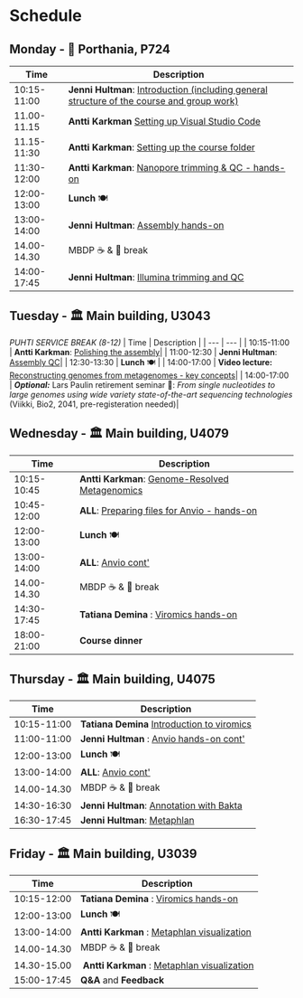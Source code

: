 # Schedule

## Monday - :office: Porthania, P724
| Time | Description|
| --- | --- |
| 10:15-11:00 | **Jenni Hultman**: [Introduction (including general structure of the course and group work)](../Lectures/MBDP_MG_introduction_2022.pdf)|
| 11.00-11.15 | **Antti Karkman**  [Setting up Visual Studio Code](README.md#connecting-to-puhti-with-visual-studio-code)
| 11.15-11:30 | **Antti Karkman**: [Setting up the course folder](README.md#setting-up-the-course-folders) |
| 11:30-12:00 | **Antti Karkman**: [Nanopore trimming & QC - hands-on](README.md#qc-and-trimming-for-nanopore-reads) |
| 12:00-13:00 | **Lunch** :plate_with_cutlery: |
| 13:00-14:00 | **Jenni Hultman**: [Assembly hands-on](README.md#metagenomic-assembly-with-metaflye) |
| 14.00-14.30 | MBDP :coffee: & :apple: break |
| 14:00-17:45 | **Jenni Hultman**: [Illumina trimming and QC](README.md#qc-and-trimming-for-illumina-reads) |

## Tuesday - :classical_building: Main building, U3043 
_PUHTI SERVICE BREAK (8-12)_
| Time | Description |
| --- | --- |
| 10:15-11:00 | **Antti Karkman**: [Polishing the assembly](README.md#polishing-long-read-assembly-with-short-read-data)|
| 11:00-12:30 | **Jenni Hultman**: [Assembly QC](README.md#assembly-qc)|
| 12:30-13:30 | **Lunch** :plate_with_cutlery: |
| 14:00-17:00 | **Video lecture:** [Reconstructing genomes from metagenomes - key concepts](https://youtu.be/RjNdHGK4ruo)|
| 14:00-17:00 | _**Optional:**_ Lars Paulin retirement seminar :birthday:: _From single nucleotides to large genomes using wide variety state-of-the-art sequencing technologies_ (Viikki, Bio2, 2041, pre-registeration needed)|


## Wednesday - :classical_building: Main building, U4079
| Time | Description |
| --- | --- |
| 10:15-10:45 | **Antti Karkman**: [Genome-Resolved Metagenomics](../Lectures/genome-resolved-metagenomics.pdf)|
| 10:45-12:00 | **ALL**: [Preparing files for Anvio - hands-on](README.md#genome-resolved-metagenomics-with-anvio) |
| 12:00-13:00 | **Lunch** :plate_with_cutlery: |
| 13:00-14:00 | **ALL**: [Anvio cont'](README.md#genome-resolved-metagenomics-with-anvio) 
| 14.00-14.30 | MBDP :coffee: & :apple: break |
| 14:30-17:45 | **Tatiana Demina** : [Viromics hands-on](README.md#pangenomics-with-anvi'o) |
| 18:00-21:00 | **Course dinner** |


## Thursday - :classical_building: Main building, U4075
| Time | Description |
| --- | --- |
| 10:15-11:00 | **Tatiana Demina** [Introduction to viromics](../Lectures/ViromicsL.pdf)|
| 11:00-11:00 | **Jenni Hultman** : [Anvio hands-on cont'](README.md#genome-resolved-metagenomics-with-anvio) |
| 12:00-13:00 | **Lunch** :plate_with_cutlery: |
| 13:00-14:00 | **ALL**: [Anvio cont'](README.md#genome-resolved-metagenomics-with-anvio) |
| 14.00-14.30 | MBDP :coffee: & :apple: break |
| 14:30-16:30 | **Jenni Hultman**: [Annotation with Bakta](README.md#genome-annotation-of-mags-with-bakta)|
| 16:30-17:45 | **Jenni Hultman**: [Metaphlan](README.md#taxonomic-composition-with-metaphlan-using-short-reads)|


## Friday - :classical_building: Main building, U3039
| Time | Description |
| --- | --- |
| 10:15-12:00 | **Tatiana Demina** : [Viromics hands-on](README.md#pangenomics-with-anvi'o) |
| 12:00-13:00 | **Lunch** :plate_with_cutlery: |
| 13:00-14:00 | **Antti Karkman** : [Metaphlan visualization](README.md#visualizing-metaphlan-results-with-r) 
| 14.00-14.30 | MBDP :coffee: & :apple: break |
| 14.30-15.00 | **Antti Karkman** : [Metaphlan visualization](README.md#visualizing-metaphlan-results-with-r) 
| 15:00-17:45 | **Q&A** and  **Feedback**  |
